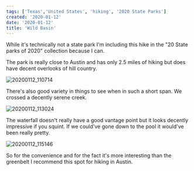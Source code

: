 ```yaml
---
tags: ['Texas','United States', 'hiking', '2020 State Parks']
created: '2020-01-12'
date: '2020-01-12'
title: 'Wild Basin'
---
```


While it's technically not a state park I'm including this hike in the "20 State parks of 2020" collection because I can. 

The park is really close to Austin and has only 2.5 miles of hiking but does have decent overlooks of hill country. 

![20200112_110714](/images/20200112_110714.jpg)

There's also good variety in things to see when in such a short span. We crossed a decently serene creek.

![20200112_113024](/images/20200112_113024.jpg)

The waterfall doesn't really have a good vantage point but it looks decently impressive if you squint. If we could've gone down to the pool it would've been really pretty.

![20200112_115146](/images/20200112_115146.jpg)

So for the convenience and for the fact it's more interesting than the greenbelt I recommend this spot for hiking in Austin.
